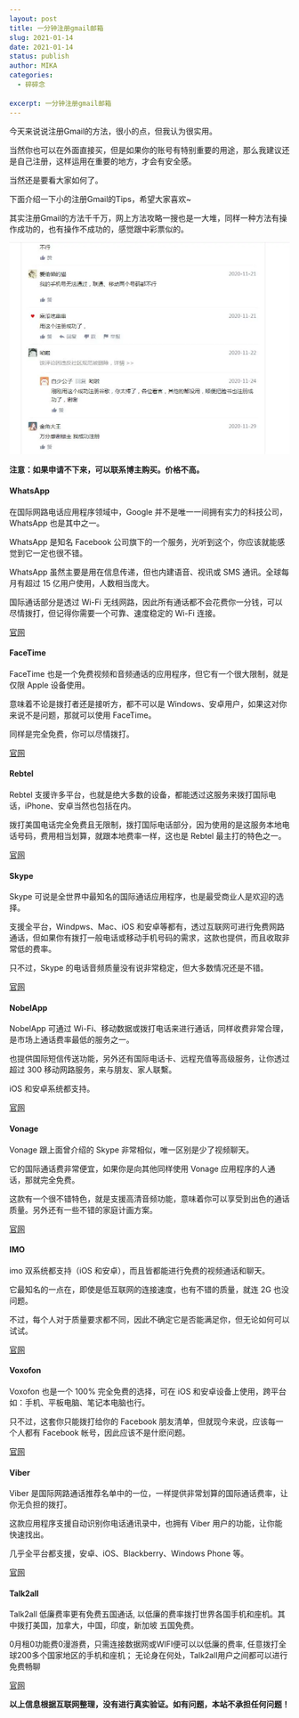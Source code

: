 ```yaml
---
layout: post
title: 一分钟注册gmail邮箱
slug: 2021-01-14
date: 2021-01-14
status: publish
author: MIKA
categories: 
  - 碎碎念

excerpt: 一分钟注册gmail邮箱
---
```


今天来说说注册Gmail的方法，很小的点，但我认为很实用。

当然你也可以在外面直接买，但是如果你的账号有特别重要的用途，那么我建议还是自己注册，这样运用在重要的地方，才会有安全感。

当然还是要看大家如何了。

下面介绍一下小的注册Gmail的Tips，希望大家喜欢~

其实注册Gmail的方法千千万，网上方法攻略一搜也是一大堆，同样一种方法有操作成功的，也有操作不成功的，感觉跟中彩票似的。


![](./210114/01.webp)

**注意：如果申请不下来，可以联系博主购买。价格不高。**

#### WhatsApp

在国际网路电话应用程序领域中，Google 并不是唯一一间拥有实力的科技公司，WhatsApp 也是其中之一。

WhatsApp 是知名 Facebook 公司旗下的一个服务，光听到这个，你应该就能感觉到它一定也很不错。

WhatsApp 虽然主要是用在信息传递，但也内建语音、视讯或 SMS 通讯。全球每月有超过 15 亿用户使用，人数相当庞大。

国际通话部分是透过 Wi-Fi 无线网路，因此所有通话都不会花费你一分钱，可以尽情拨打，但记得你需要一个可靠、速度稳定的 Wi-Fi 连接。

[官网](https://www.whatsapp.com/)

#### FaceTime

FaceTime 也是一个免费视频和音频通话的应用程序，但它有一个很大限制，就是仅限 Apple 设备使用。

意味着不论是拨打者还是接听方，都不可以是 Windows、安卓用户，如果这对你来说不是问题，那就可以使用 FaceTime。

同样是完全免费，你可以尽情拨打。

[官网](https://support.apple.com/zh-cn/guide/iphone/iph7801d5771/ios)

#### Rebtel

Rebtel 支援许多平台，也就是绝大多数的设备，都能透过这服务来拨打国际电话，iPhone、安卓当然也包括在内。

拨打美国电话完全免费且无限制，拨打国际电话部分，因为使用的是这服务本地电话号码，费用相当划算，就跟本地费率一样，这也是 Rebtel 最主打的特色之一。

[官网](https://www.rebtel.com/en/)

#### Skype

Skype 可说是全世界中最知名的国际通话应用程序，也是最受商业人是欢迎的选择。

支援全平台，Windpws、Mac、iOS 和安卓等都有，透过互联网可进行免费网路通话，但如果你有拨打一般电话或移动手机号码的需求，这款也提供，而且收取非常低的费率。

只不过，Skype 的电话音频质量没有说非常稳定，但大多数情况还是不错。

[官网](http://skype.gmw.cn/)

#### NobelApp

NobelApp 可通过 Wi-Fi、移动数据或拨打电话来进行通话，同样收费非常合理，是市场上通话费率最低的服务之一。

也提供国际短信传送功能，另外还有国际电话卡、远程充值等高级服务，让你透过超过 300 移动网路服务，来与朋友、家人联繫。

iOS 和安卓系统都支持。

[官网](http://www.nobelcom.com/)

#### Vonage

Vonage 跟上面曾介绍的 Skype 非常相似，唯一区别是少了视频聊天。

它的国际通话费非常便宜，如果你是向其他同样使用 Vonage 应用程序的人通话，那就完全免费。

这款有一个很不错特色，就是支援高清音频功能，意味着你可以享受到出色的通话质量。另外还有一些不错的家庭计画方案。

[官网](https://www.vonage.com/)

#### IMO

imo 双系统都支持（iOS 和安卓），而且皆都能进行免费的视频通话和聊天。

它最知名的一点在，即使是低互联网的连接速度，也有不错的质量，就连 2G 也没问题。

不过，每个人对于质量要求都不同，因此不确定它是否能满足你，但无论如何可以试试。

[官网](https://imo.im/)

#### Voxofon

Voxofon 也是一个 100% 完全免费的选择，可在 iOS 和安卓设备上使用，跨平台 如：手机、平板电脑、笔记本电脑也行。

只不过，这套你只能拨打给你的 Facebook 朋友清单，但就现今来说，应该每一个人都有 Facebook 帐号，因此应该不是什麽问题。

[官网](https://voxofon.com/)

#### Viber

Viber 是国际网路通话推荐名单中的一位，一样提供非常划算的国际通话费率，让你无负担的拨打。

这款应用程序支援自动识别你电话通讯录中，也拥有 Viber 用户的功能，让你能快速找出。

几乎全平台都支援，安卓、iOS、Blackberry、Windows Phone 等。

[官网](https://www.viber.com/)


#### Talk2all

Talk2all 低廉费率更有免费五国通话, 以低廉的费率拨打世界各国手机和座机。其中拨打美国，加拿大，中国，印度，新加坡 五国免费。

0月租0功能费0漫游费，只需连接数据网或WIFI便可以以低廉的费率, 任意拨打全球200多个国家地区的手机和座机； 无论身在何处，Talk2all用户之间都可以进行免费畅聊

[官网](http://www.talk2all.net/)

**以上信息根据互联网整理，没有进行真实验证。如有问题，本站不承担任何问题！**
